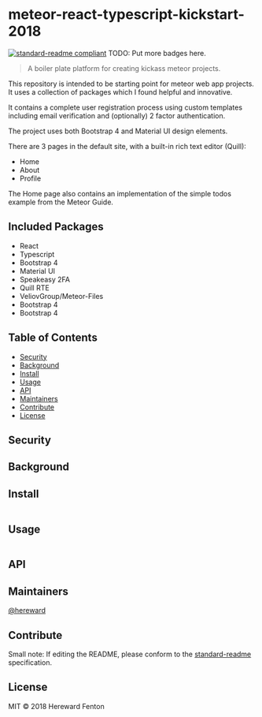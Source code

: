 # meteor-react-typescript-kickstart-2018

[![standard-readme compliant](https://img.shields.io/badge/standard--readme-OK-green.svg?style=flat-square)](https://github.com/RichardLitt/standard-readme)
TODO: Put more badges here.

> A boiler plate platform for creating kickass meteor projects. 

This repository is intended to be starting point for meteor web app projects. It uses a collection of packages which I found helpful and innovative. 

It contains a complete user registration process using custom templates including email verification and (optionally) 2 factor authentication.

The project uses both Bootstrap 4 and Material UI design elements.

There are 3 pages in the default site, with a built-in rich text editor (Quill):

* Home
* About
* Profile

The Home page also contains an implementation of the simple todos example from the Meteor Guide.


## Included Packages

* React
* Typescript
* Bootstrap 4
* Material UI
* Speakeasy 2FA
* Quill RTE
* VeliovGroup/Meteor-Files
* Bootstrap 4
* Bootstrap 4


## Table of Contents

- [Security](#security)
- [Background](#background)
- [Install](#install)
- [Usage](#usage)
- [API](#api)
- [Maintainers](#maintainers)
- [Contribute](#contribute)
- [License](#license)

## Security

## Background

## Install

```
```

## Usage

```
```

## API

## Maintainers

[@hereward](https://github.com/hereward)

## Contribute



Small note: If editing the README, please conform to the [standard-readme](https://github.com/RichardLitt/standard-readme) specification.

## License

MIT © 2018 Hereward Fenton
